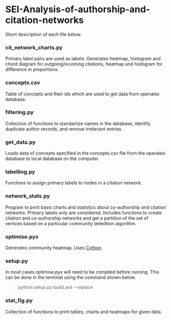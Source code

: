 # SEI-Analysis-of-authorship-and-citation-networks
Short description of each file below.

### cit_network_charts.py
Primary label pairs are used as labels. Generates heatmap, histogram and chord diagram for outgoing/incoming citations, heatmap and histogram for difference in proportions.

### concepts.csv
Table of concepts and their ids which are used to get data from openalex database.

### filtering.py
Collection of functions to standartize names in the database, identify duplicate author records, and remove irrelevant entries.

### get_data.py
Loads data of concepts specified in the concepts.csv file from the openalex database to local database on the computer.

### labelling.py
Functions to assign primary labels to nodes in a citation network.

### network_stats.py
Program to print basic charts and statistics about co-authorship and citation networks. Primary labels only are considered. Includes functions to create citation and co-authorship networks and get a partition of the set of vertices based on a particular community detedtion algorithm.

### optimise.pyx
Generates community heatmap. Uses [Cython](https://cython.readthedocs.io/en/latest/src/quickstart/overview.html).

### setup.py
In most cases optimise.pyx will need to be compiled before running. This can be done in the terminal using the command shown below.

> python setup.py build_ext --inplace

### stat_fig.py
Collection of functions to print tables, charts and heatmaps for given data.
